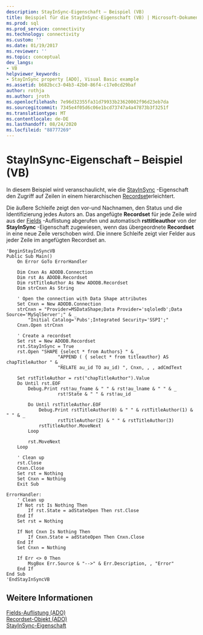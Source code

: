 ```yaml
---
description: StayInSync-Eigenschaft – Beispiel (VB)
title: Beispiel für die StayInSync-Eigenschaft (VB) | Microsoft-Dokumentation
ms.prod: sql
ms.prod_service: connectivity
ms.technology: connectivity
ms.custom: ''
ms.date: 01/19/2017
ms.reviewer: ''
ms.topic: conceptual
dev_langs:
- VB
helpviewer_keywords:
- StayInSync property [ADO], Visual Basic example
ms.assetid: b682bcc3-04b3-42b0-86f4-c17e0cd29baf
author: rothja
ms.author: jroth
ms.openlocfilehash: 7e96d32355fa31d79933b23620002f96d23eb7da
ms.sourcegitcommit: 7345e4f05d6c06e1bcd73747a4a47873b3f3251f
ms.translationtype: MT
ms.contentlocale: de-DE
ms.lasthandoff: 08/24/2020
ms.locfileid: "88777269"
---
```

# <a name="stayinsync-property-example-vb"></a>StayInSync-Eigenschaft – Beispiel (VB)
In diesem Beispiel wird veranschaulicht, wie die [StayInSync](./stayinsync-property.md) -Eigenschaft den Zugriff auf Zeilen in einem hierarchischen [Recordset](./recordset-object-ado.md)erleichtert.  
  
 Die äußere Schleife zeigt den vor-und Nachnamen, den Status und die Identifizierung jedes Autors an. Das angefügte **Recordset** für jede Zeile wird aus der [Fields](./fields-collection-ado.md) -Auflistung abgerufen und automatisch **rsttitleauthor** von der **StayInSync** -Eigenschaft zugewiesen, wenn das übergeordnete **Recordset** in eine neue Zeile verschoben wird. Die innere Schleife zeigt vier Felder aus jeder Zeile im angefügten Recordset an.  
  
```  
'BeginStayInSyncVB  
Public Sub Main()  
    On Error GoTo ErrorHandler  
  
    Dim Cnxn As ADODB.Connection  
    Dim rst As ADODB.Recordset  
    Dim rstTitleAuthor As New ADODB.Recordset  
    Dim strCnxn As String  
  
    ' Open the connection with Data Shape attributes  
    Set Cnxn = New ADODB.Connection  
    strCnxn = "Provider=MSDataShape;Data Provider='sqloledb';Data Source='MySqlServer';" & _  
        "Initial Catalog='Pubs';Integrated Security='SSPI';"  
    Cnxn.Open strCnxn  
  
    ' Create a recordset  
    Set rst = New ADODB.Recordset  
    rst.StayInSync = True  
    rst.Open "SHAPE {select * from Authors} " & _  
                   "APPEND ( { select * from titleauthor} AS chapTitleAuthor " & _  
                   "RELATE au_id TO au_id) ", Cnxn, , , adCmdText  
  
    Set rstTitleAuthor = rst("chapTitleAuthor").Value  
    Do Until rst.EOF  
        Debug.Print rst!au_fname & " " & rst!au_lname & " " & _  
                   rst!State & " " & rst!au_id  
  
        Do Until rstTitleAuthor.EOF  
            Debug.Print rstTitleAuthor(0) & " " & rstTitleAuthor(1) & " " & _  
                   rstTitleAuthor(2) & " " & rstTitleAuthor(3)  
            rstTitleAuthor.MoveNext  
        Loop  
  
        rst.MoveNext  
    Loop  
  
    ' Clean up  
    rst.Close  
    Cnxn.Close  
    Set rst = Nothing  
    Set Cnxn = Nothing  
    Exit Sub  
  
ErrorHandler:  
    ' Clean up  
    If Not rst Is Nothing Then  
        If rst.State = adStateOpen Then rst.Close  
    End If  
    Set rst = Nothing  
  
    If Not Cnxn Is Nothing Then  
        If Cnxn.State = adStateOpen Then Cnxn.Close  
    End If  
    Set Cnxn = Nothing  
  
    If Err <> 0 Then  
        MsgBox Err.Source & "-->" & Err.Description, , "Error"  
    End If  
End Sub  
'EndStayInSyncVB  
```  
  
## <a name="see-also"></a>Weitere Informationen  
 [Fields-Auflistung (ADO)](./fields-collection-ado.md)   
 [Recordset-Objekt (ADO)](./recordset-object-ado.md)   
 [StayInSync-Eigenschaft](./stayinsync-property.md)